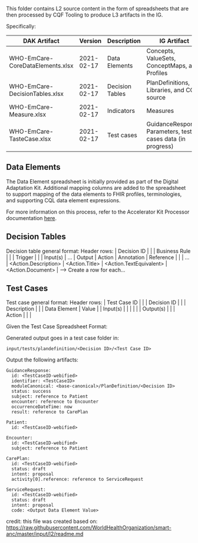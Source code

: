 This folder contains L2 source content in the form of spreadsheets that are then
processed by CQF Tooling to produce L3 artifacts in the IG.

Specifically:

|DAK Artifact|Version|Description|IG Artifact|
|----|----|----|----|
|WHO-EmCare-CoreDataElements.xlsx|2021-02-17|Data Elements|Concepts, ValueSets, ConceptMaps, and Profiles|
|WHO-EmCare-DecisionTables.xlsx|2021-02-17|Decision Tables|PlanDefinitions, Libraries, and CQL source|
|WHO-EmCare-Measure.xlsx|2021-02-17|Indicators|Measures|
|WHO-EmCare-TasteCase.xlsx|2021-02-17|Test cases|GuidanceResponse, Parameters, test cases data (in progress)|


## Data Elements

The Data Element spreadsheet is initially provided as part of the Digital Adaptation Kit.
Additional mapping columns are added to the spreadsheet to support mapping of the
data elements to FHIR profiles, terminologies, and supporting CQL data element expressions.

For more information on this process, refer to the Accelerator Kit Processor documentation [here](https://github.com/cqframework/cqf-tooling/tree/master/src/main/java/org/opencds/cqf/tooling/acceleratorkit).

## Decision Tables

Decision table general format:
Header rows:
| Decision ID | <Decision ID> <Decision Title> |
| Business Rule | <Decision Description> |
| Trigger | <Workflow Step Reference> |
| Input(s) | ... | Output | Action | Annotation | Reference |
| <Condition> | ... | <Action.Description> | <Action.Title> | <Action.TextEquivalent> | <Action.Document> | --> Create a row for each...

## Test Cases

Test case general format:
Header rows:
| Test Case ID | <Test Case ID> <Test Case Title> |
| Decision ID | <Decision ID> <Decision Title> |
| Description | <Test Case Description> |
| Data Element | Value |
| Input(s) | |
| <Data Element> | <Value> |
| Output(s) | |
| Action | <Data Element> | <Value> |

Given the Test Case Spreadsheet Format:

Generated output goes in a test case folder in:

    input/tests/plandefinition/<Decision ID>/<Test Case ID>

Output the following artifacts:

```
GuidanceResponse:
  id: <TestCaseID-webified>
  identifier: <TestCaseID>
  moduleCanonical: <base-canonical>/PlanDefinition/<Decision ID>
  status: success
  subject: reference to Patient
  encounter: reference to Encounter
  occurrenceDateTime: now
  result: reference to CarePlan

Patient:
  id: <TestCaseID-webified>

Encounter:
  id: <TestCaseID-webified>
  subject: reference to Patient

CarePlan:
  id: <TestCaseID-webified>
  status: draft
  intent: proposal
  activity[0].reference: reference to ServiceRequest

ServiceRequest:
  id: <TestCaseID-webified>
  status: draft
  intent: proposal
  code: <Output Data Element Value>
```


credit: this file was created based on: https://raw.githubusercontent.com/WorldHealthOrganization/smart-anc/master/input/l2/readme.md